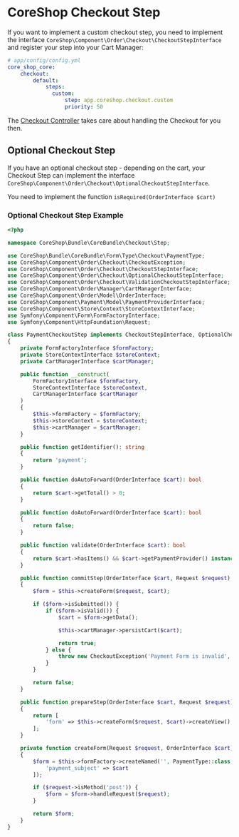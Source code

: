 # CoreShop Checkout Step

If you want to implement a custom checkout step, you need to implement the interface ```CoreShop\Component\Order\Checkout\CheckoutStepInterface```
and register your step into your Cart Manager:

```yaml
# app/config/config.yml
core_shop_core:
    checkout:
        default:
            steps:
              custom:
                  step: app.coreshop.checkout.custom
                  priority: 50
```

The [Checkout Controller](https://github.com/coreshop/CoreShop/blob/master/src/CoreShop/Bundle/FrontendBundle/Controller/CheckoutController.php#L44) takes care about handling
the Checkout for you then.

## Optional Checkout Step

If you have an optional checkout step - depending on the cart, your Checkout Step can implement the interface ```CoreShop\Component\Order\Checkout\OptionalCheckoutStepInterface```.

You need to implement the function ```isRequired(OrderInterface $cart)```

### Optional Checkout Step Example

```php
<?php

namespace CoreShop\Bundle\CoreBundle\Checkout\Step;

use CoreShop\Bundle\CoreBundle\Form\Type\Checkout\PaymentType;
use CoreShop\Component\Order\Checkout\CheckoutException;
use CoreShop\Component\Order\Checkout\CheckoutStepInterface;
use CoreShop\Component\Order\Checkout\OptionalCheckoutStepInterface;
use CoreShop\Component\Order\Checkout\ValidationCheckoutStepInterface;
use CoreShop\Component\Order\Manager\CartManagerInterface;
use CoreShop\Component\Order\Model\OrderInterface;
use CoreShop\Component\Payment\Model\PaymentProviderInterface;
use CoreShop\Component\Store\Context\StoreContextInterface;
use Symfony\Component\Form\FormFactoryInterface;
use Symfony\Component\HttpFoundation\Request;

class PaymentCheckoutStep implements CheckoutStepInterface, OptionalCheckoutStepInterface, ValidationCheckoutStepInterface
{
    private FormFactoryInterface $formFactory;
    private StoreContextInterface $storeContext;
    private CartManagerInterface $cartManager;

    public function __construct(
        FormFactoryInterface $formFactory,
        StoreContextInterface $storeContext,
        CartManagerInterface $cartManager
    )
    {
        $this->formFactory = $formFactory;
        $this->storeContext = $storeContext;
        $this->cartManager = $cartManager;
    }

    public function getIdentifier(): string
    {
        return 'payment';
    }

    public function doAutoForward(OrderInterface $cart): bool
    {
        return $cart->getTotal() > 0;
    }

    public function doAutoForward(OrderInterface $cart): bool
    {
        return false;
    }

    public function validate(OrderInterface $cart): bool
    {
        return $cart->hasItems() && $cart->getPaymentProvider() instanceof PaymentProviderInterface;
    }

    public function commitStep(OrderInterface $cart, Request $request): bool
    {
        $form = $this->createForm($request, $cart);

        if ($form->isSubmitted()) {
            if ($form->isValid()) {
                $cart = $form->getData();

                $this->cartManager->persistCart($cart);

                return true;
            } else {
                throw new CheckoutException('Payment Form is invalid', 'coreshop.ui.error.coreshop_checkout_payment_form_invalid');
            }
        }

        return false;
    }

    public function prepareStep(OrderInterface $cart, Request $request): array
    {
        return [
            'form' => $this->createForm($request, $cart)->createView(),
        ];
    }

    private function createForm(Request $request, OrderInterface $cart)
    {
        $form = $this->formFactory->createNamed('', PaymentType::class, $cart, [
            'payment_subject' => $cart
        ]);

        if ($request->isMethod('post')) {
            $form = $form->handleRequest($request);
        }

        return $form;
    }
}

```
